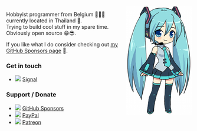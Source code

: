 <img align="right" width="180" height="297" src="https://raw.githubusercontent.com/xan105/xan105/master/miku.gif">

Hobbyist programmer from Belgium 🍫🍺🍟 currently located in Thailand 🙏.<br />
Trying to build cool stuff in my spare time.<br />
Obviously open source 😁😎.

If you like what I do consider checking out [my GitHub Sponsors page](https://github.com/sponsors/xan105) 🤗.

### Get in touch

+ <img src="https://raw.githubusercontent.com/FortAwesome/Font-Awesome/6.x/svgs/brands/signal-messenger.svg" height="16"> [Signal](https://signal.me/#eu/Yb_p_BbqI7yFrIuWC0LOXUm9Ae3W_2X4fYwqADhwzr73hjkmxzlOxJCOvJ_vrnkg)

### Support / Donate

+ <img src="https://raw.githubusercontent.com/FortAwesome/Font-Awesome/6.x/svgs/brands/github.svg" height="16"> [GitHub Sponsors](https://github.com/sponsors/xan105)
+ <img src="https://raw.githubusercontent.com/FortAwesome/Font-Awesome/6.x/svgs/brands/paypal.svg" height="16"> [PayPal](https://www.paypal.me/xan105)
+ <img src="https://raw.githubusercontent.com/FortAwesome/Font-Awesome/6.x/svgs/brands/patreon.svg" height="16"> [Patreon](https://www.patreon.com/xan105)
